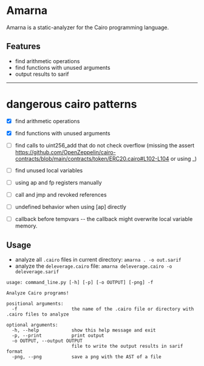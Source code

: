 # Amarna

Amarna is a static-analyzer for the Cairo programming language.

## Features
 - find arithmetic operations
 - find functions with unused arguments
 - output results to sarif

----

# dangerous cairo patterns
 - [x] find arithmetic operations
 - [x] find functions with unused arguments
 - [ ] find calls to uint256_add that do not check overflow (missing the assert https://github.com/OpenZeppelin/cairo-contracts/blob/main/contracts/token/ERC20.cairo#L102-L104 or using _)
 - [ ] find unused local variables

 - [ ] using ap and fp registers manually
 - [ ] call and jmp and revoked references
 - [ ] undefined behavior when using [ap] directly
 - [ ] callback before tempvars -- the callback might overwrite local variable memory.



## Usage
 - analyze all `.cairo` files in current directory: `amarna . -o out.sarif`
 - analyze the `deleverage.cairo` file: `amarna deleverage.cairo -o deleverage.sarif`

```
usage: command_line.py [-h] [-p] [-o OUTPUT] [-png] -f

Analyze Cairo programs!

positional arguments:
  -f                    the name of the .cairo file or directory with .cairo files to analyze

optional arguments:
  -h, --help            show this help message and exit
  -p, --print           print output
  -o OUTPUT, --output OUTPUT
                        file to write the output results in sarif format
  -png, --png           save a png with the AST of a file
```